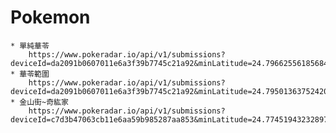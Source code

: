 
# Pokemon
    * 單純華苓 
        https://www.pokeradar.io/api/v1/submissions?deviceId=da2091b0607011e6a3f39b7745c21a92&minLatitude=24.79662556185684&maxLatitude=24.79981039003279&minLongitude=121.0061699151993&maxLongitude=121.00837469100951&pokemonId=0
    * 華苓範圍
        https://www.pokeradar.io/api/v1/submissions?deviceId=da2091b0607011e6a3f39b7745c21a92&minLatitude=24.795013637524207&maxLatitude=24.80152938409508&minLongitude=121.00186228752136&maxLongitude=121.0116469860077&pokemonId=0
    * 金山街~奇紘家 
        https://www.pokeradar.io/api/v1/submissions?deviceId=c7d3b47063cb11e6aa59b985287aa853&minLatitude=24.774519432328972&maxLatitude=24.79199426669323&minLongitude=121.00549936294556&maxLongitude=121.0310125350952&pokemonId=0